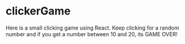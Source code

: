 # clickerGame
Here is a small clicking game using React. Keep clicking for a random number and if you get a number between 10 and 20, its GAME OVER!
